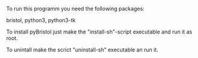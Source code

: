 To run this programm you need the following packages: 

bristol, python3, python3-tk

To install pyBristol just make the "install-sh"-script executable
and run it as root.

To unintall make the scrict "uninstall-sh" executable an run it.